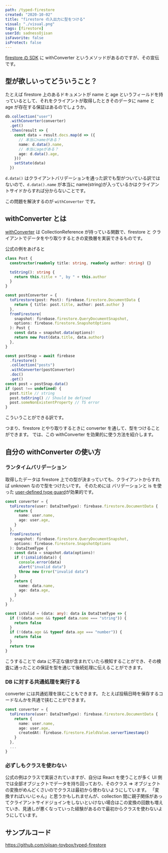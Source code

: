 ```yaml
---
path: /typed-firestore
created: "2020-10-02"
title: "firestore の入出力に型をつける"
visual: "./visual.png"
tags: [firestore]
userId: sadnessOjisan
isFavorite: false
isProtect: false
---
```


[firestore の SDK](https://firebase.google.com/docs/reference/js/firebase.firestore) に withConverter というメソッドがあるのですが、その宣伝です。

## 型が欲しいってどういうこと？

たとえば firestore 上のあるドキュメントが name と age というフィールドを持っているとして、それをクライアントが取得したときそのデータに name と age が存在する保証はあるのでしょうか。

```ts
db.collection("user")
  .withConverter(converter)
  .get()
  .then(result => {
    const data = result.docs.map(d => ({
      // 本当にnameがある？
      name: d.data().name,
      // 本当にageがある？
      age: d.data().age,
    }))
    setState(data)
  })
```

`d.data()` はクライアントバリデーションを通った訳でも型がついている訳ではないので、`d.data().name` が本当に name(string)が入っているかはクライアントサイドからすれば分からないことです。

この問題を解決するのが `withConverter` です。

## withConverter とは

[withConverter](https://firebase.google.com/docs/reference/js/firebase.firestore.FirestoreDataConverter?hl=ja) は CollectionReference が持っている関数で、firestore と クライアントでデータをやり取りするときの変換層を実装できるものです。

公式の例をあげると

```ts
class Post {
  constructor(readonly title: string, readonly author: string) {}

  toString(): string {
    return this.title + ", by " + this.author
  }
}

const postConverter = {
  toFirestore(post: Post): firebase.firestore.DocumentData {
    return { title: post.title, author: post.author }
  },
  fromFirestore(
    snapshot: firebase.firestore.QueryDocumentSnapshot,
    options: firebase.firestore.SnapshotOptions
  ): Post {
    const data = snapshot.data(options)!
    return new Post(data.title, data.author)
  },
}

const postSnap = await firebase
  .firestore()
  .collection("posts")
  .withConverter(postConverter)
  .doc()
  .get()
const post = postSnap.data()
if (post !== undefined) {
  post.title // string
  post.toString() // Should be defined
  post.someNonExistentProperty // TS error
}
```

こういうことができる訳です。

つまり、firestore とやり取りするときに converter を通して、型をつけることができます。
では、この withConverter を効果的に使う方法を紹介します。

## 自分の withConverter の使い方

### ランタイムバリデーション

取得したデータは firestore 上での型が決まっていても、クライアントからすれば unknown なので型をつけたいです。
そのためには バリデーションと is を使った [user-defined type guard](https://www.typescriptlang.org/docs/handbook/advanced-types.html)が効果的です。

```ts
const converter = {
  toFirestore(user: DataItemType): firebase.firestore.DocumentData {
    return {
      name: user.name,
      age: user.age,
    }
  },
  fromFirestore(
    snapshot: firebase.firestore.QueryDocumentSnapshot,
    options: firebase.firestore.SnapshotOptions
  ): DataItemType {
    const data = snapshot.data(options)!
    if (!isValid(data)) {
      console.error(data)
      alert("invalid data")
      throw new Error("invalid data")
    }
    return {
      name: data.name,
      age: data.age,
    }
  },
}

const isValid = (data: any): data is DataItemType => {
  if (!(data.name && typeof data.name === "string")) {
    return false
  }
  if (!(data.age && typeof data.age === "number")) {
    return false
  }
  return true
}
```

こうすることで data に不正な値が含まれていたら検知することができ、その検査に通ったことの保証を型を通じて後続処理に伝えることができます。

### DB に対する共通処理を実行する

converter には共通処理を挟むこともできます。
たとえば投稿日時を保存するコードなんかを共通で挟むことができます。

```ts
const converter = {
  toFirestore(user: DataItemType): firebase.firestore.DocumentData {
    return {
      name: user.name,
      age: user.age,
      createdAt: firebase.firestore.FieldValue.serverTimestamp()
    }
  },
  ...
}
```

### 必ずしもクラスを使わない

公式の例はクラスで実装されていますが、自分は React を使うことが多く UI 側では全部オブジェクトでデータを持ち回っており、そのクラス => オブジェクトの変換がめんどくさいのでクラスは最初から使わないようにしています。
「変換すればいいじゃん」と思うかもしれませんが、collection 間に親子関係があってクライアントサイドジョインをしないといけない場合はこの変換の回数も増えていき、見通しが悪くなっていった経験があるので最初からクラスを使わないようにしています。

## サンプルコード

https://github.com/ojisan-toybox/typed-firestore
